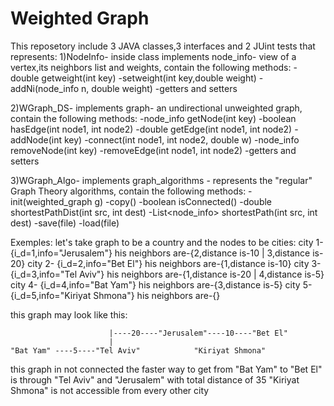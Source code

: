 # Weighted Graph

This reposetory include 3 JAVA classes,3 interfaces and 2 JUint tests that represents:
1)NodeInfo- inside class implements node_info- view of a vertex,its neighbors list and weights, contain the following methods:
   -double getweight(int key)
   -setweight(int key,double weight)
   -addNi(node_info n, double weight)
   -getters and setters
   
2)WGraph_DS-  implements graph- an undirectional unweighted graph, contain the following methods:
   -node_info getNode(int key)
   -boolean hasEdge(int node1, int node2)
   -double getEdge(int node1, int node2)
   -addNode(int key)
   -connect(int node1, int node2, double w)
   -node_info removeNode(int key)
   -removeEdge(int node1, int node2)
   -getters and setters
   
3)WGraph_Algo- implements graph_algorithms - represents the "regular" Graph Theory algorithms, contain the following methods:
    -init(weighted_graph g)
    -copy()
    -boolean isConnected()
    -double shortestPathDist(int src, int dest)
    -List<node_info> shortestPath(int src, int dest)
    -save(file)
    -load(file)
    
Exemples:
  let's take graph to be a country and the nodes to be cities:
  city 1- {i_d=1,info="Jerusalem"} his neighbors are-{2,distance is-10 | 3,distance is-20}
  city 2- {i_d=2,info="Bet El"} his neighbors are-{1,distance is-10}
  city 3- {i_d=3,info="Tel Aviv"} his neighbors are-{1,distance is-20 | 4,distance is-5}
  city 4- {i_d=4,info="Bat Yam"} his neighbors are-{3,distance is-5}
  city 5- {i_d=5,info="Kiriyat Shmona"} his neighbors are-{}
  
  this graph may look like this:
            
   
                          |----20----"Jerusalem"----10----"Bet El"
                          |
    "Bat Yam" ----5----"Tel Aviv"            "Kiriyat Shmona"
  
  
  
  this graph in not connected
  the faster way to get from "Bat Yam" to "Bet El" is through "Tel Aviv" and "Jerusalem" with total distance of 35
  "Kiriyat Shmona" is not accessible from every other city

    
